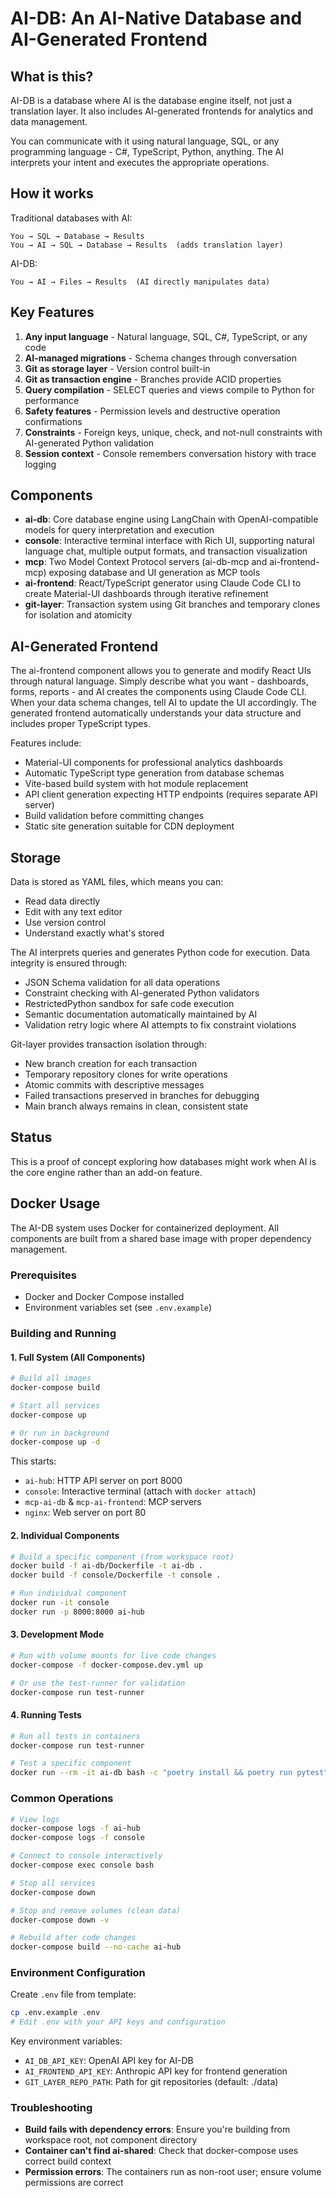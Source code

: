 # AI-DB: An AI-Native Database and AI-Generated Frontend

## What is this?

AI-DB is a database where AI is the database engine itself, not just a translation layer. It also includes AI-generated frontends for analytics and data management.

You can communicate with it using natural language, SQL, or any programming language - C#, TypeScript, Python, anything. The AI interprets your intent and executes the appropriate operations.

## How it works

Traditional databases with AI:
```
You → SQL → Database → Results
You → AI → SQL → Database → Results  (adds translation layer)
```

AI-DB:
```
You → AI → Files → Results  (AI directly manipulates data)
```

## Key Features

1. **Any input language** - Natural language, SQL, C#, TypeScript, or any code
2. **AI-managed migrations** - Schema changes through conversation
3. **Git as storage layer** - Version control built-in
4. **Git as transaction engine** - Branches provide ACID properties
5. **Query compilation** - SELECT queries and views compile to Python for performance
6. **Safety features** - Permission levels and destructive operation confirmations
7. **Constraints** - Foreign keys, unique, check, and not-null constraints with AI-generated Python validation
8. **Session context** - Console remembers conversation history with trace logging

## Components

- **ai-db**: Core database engine using LangChain with OpenAI-compatible models for query interpretation and execution
- **console**: Interactive terminal interface with Rich UI, supporting natural language chat, multiple output formats, and transaction visualization
- **mcp**: Two Model Context Protocol servers (ai-db-mcp and ai-frontend-mcp) exposing database and UI generation as MCP tools
- **ai-frontend**: React/TypeScript generator using Claude Code CLI to create Material-UI dashboards through iterative refinement
- **git-layer**: Transaction system using Git branches and temporary clones for isolation and atomicity

## AI-Generated Frontend

The ai-frontend component allows you to generate and modify React UIs through natural language. Simply describe what you want - dashboards, forms, reports - and AI creates the components using Claude Code CLI. When your data schema changes, tell AI to update the UI accordingly. The generated frontend automatically understands your data structure and includes proper TypeScript types.

Features include:
- Material-UI components for professional analytics dashboards
- Automatic TypeScript type generation from database schemas
- Vite-based build system with hot module replacement
- API client generation expecting HTTP endpoints (requires separate API server)
- Build validation before committing changes
- Static site generation suitable for CDN deployment

## Storage

Data is stored as YAML files, which means you can:
- Read data directly
- Edit with any text editor
- Use version control
- Understand exactly what's stored

The AI interprets queries and generates Python code for execution. Data integrity is ensured through:
- JSON Schema validation for all data operations
- Constraint checking with AI-generated Python validators
- RestrictedPython sandbox for safe code execution
- Semantic documentation automatically maintained by AI
- Validation retry logic where AI attempts to fix constraint violations

Git-layer provides transaction isolation through:
- New branch creation for each transaction
- Temporary repository clones for write operations
- Atomic commits with descriptive messages
- Failed transactions preserved in branches for debugging
- Main branch always remains in clean, consistent state

## Status

This is a proof of concept exploring how databases might work when AI is the core engine rather than an add-on feature.

## Docker Usage

The AI-DB system uses Docker for containerized deployment. All components are built from a shared base image with proper dependency management.

### Prerequisites
- Docker and Docker Compose installed
- Environment variables set (see `.env.example`)

### Building and Running

#### 1. Full System (All Components)
```bash
# Build all images
docker-compose build

# Start all services
docker-compose up

# Or run in background
docker-compose up -d
```

This starts:
- `ai-hub`: HTTP API server on port 8000
- `console`: Interactive terminal (attach with `docker attach`)
- `mcp-ai-db` & `mcp-ai-frontend`: MCP servers
- `nginx`: Web server on port 80

#### 2. Individual Components
```bash
# Build a specific component (from workspace root)
docker build -f ai-db/Dockerfile -t ai-db .
docker build -f console/Dockerfile -t console .

# Run individual component
docker run -it console
docker run -p 8000:8000 ai-hub
```

#### 3. Development Mode
```bash
# Run with volume mounts for live code changes
docker-compose -f docker-compose.dev.yml up

# Or use the test-runner for validation
docker-compose run test-runner
```

#### 4. Running Tests
```bash
# Run all tests in containers
docker-compose run test-runner

# Test a specific component
docker run --rm -it ai-db bash -c "poetry install && poetry run pytest"
```

### Common Operations

```bash
# View logs
docker-compose logs -f ai-hub
docker-compose logs -f console

# Connect to console interactively
docker-compose exec console bash

# Stop all services
docker-compose down

# Stop and remove volumes (clean data)
docker-compose down -v

# Rebuild after code changes
docker-compose build --no-cache ai-hub
```

### Environment Configuration

Create `.env` file from template:
```bash
cp .env.example .env
# Edit .env with your API keys and configuration
```

Key environment variables:
- `AI_DB_API_KEY`: OpenAI API key for AI-DB
- `AI_FRONTEND_API_KEY`: Anthropic API key for frontend generation
- `GIT_LAYER_REPO_PATH`: Path for git repositories (default: ./data)

### Troubleshooting

- **Build fails with dependency errors**: Ensure you're building from workspace root, not component directory
- **Container can't find ai-shared**: Check that docker-compose uses correct build context
- **Permission errors**: The containers run as non-root user; ensure volume permissions are correct